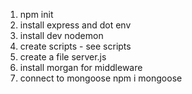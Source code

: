 1. npm init
2. install express and dot env
3. install dev nodemon
4. create scripts - see scripts
5. create a file server.js
6. install morgan for middleware
7. connect to mongoose npm i mongoose
